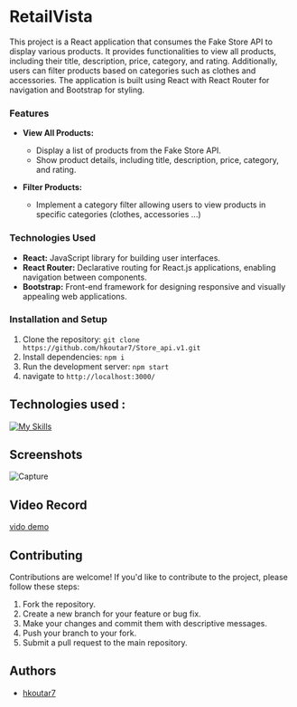 # RetailVista

This project is a React application that consumes the Fake Store API to display various products. It provides functionalities to view all products, including their title, description, price, category, and rating. Additionally, users can filter products based on categories such as clothes and accessories. The application is built using React with React Router for navigation and Bootstrap for styling.

### Features

- **View All Products:**

  - Display a list of products from the Fake Store API.
  - Show product details, including title, description, price, category, and rating.

- **Filter Products:**
  - Implement a category filter allowing users to view products in specific categories (clothes, accessories ...)

### Technologies Used

- **React:** JavaScript library for building user interfaces.
- **React Router:** Declarative routing for React.js applications, enabling navigation between components.
- **Bootstrap:** Front-end framework for designing responsive and visually appealing web applications.

### Installation and Setup

1. Clone the repository: `git clone https://github.com/hkoutar7/Store_api.v1.git`
2. Install dependencies: `npm i`
3. Run the development server: `npm start`
4. navigate to `http://localhost:3000/`

## Technologies used :

[![My Skills](https://skillicons.dev/icons?i=react,bootstrap)](https://skillicons.dev)

## Screenshots
![Capture](https://github.com/hkoutar7/Store_api.v1/assets/122703123/0f358c54-3a4b-4c33-b8cf-6e327275b46d)

## Video Record
[vido demo](https://www.loom.com/share/3b19ae4bb57a46c6893915fc414e2d3d?sid=6777ef93-c6a1-4b76-9f37-25d68272c4ed)

## Contributing

Contributions are welcome! If you'd like to contribute to the project, please follow these steps:

1. Fork the repository.
2. Create a new branch for your feature or bug fix.
3. Make your changes and commit them with descriptive messages.
4. Push your branch to your fork.
5. Submit a pull request to the main repository.

## Authors

- [hkoutar7](https://github.com/hkoutar7)
